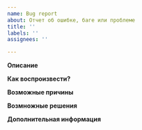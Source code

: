 ```yaml
---
name: Bug report
about: Отчет об ошибке, баге или проблеме
title: ''
labels: ''
assignees: ''

---
```


**Описание**

**Как воспроизвести?**

**Возможные причины**

**Возмножные решения**

**Дополнительная информация**
